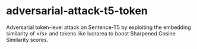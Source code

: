 # adversarial-attack-t5-token
Adversarial token-level attack on Sentence-T5 by exploiting the embedding similarity of &lt;/s> and tokens like lucrarea to boost Sharpened Cosine Similarity scores.
